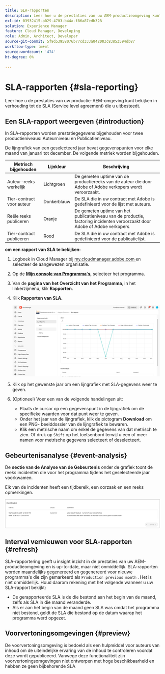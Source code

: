 ```yaml
---
title: SLA-rapporten
description: Leer hoe u de prestaties van uw AEM-productieomgeving kunt bekijken ten opzichte van de Service level agreement die u onder contract hebt.
exl-id: 03932415-a029-4703-b44a-f86a87edb328
solution: Experience Manager
feature: Cloud Manager, Developing
role: Admin, Architect, Developer
source-git-commit: 5f9d53958076b77cd333a042003c83853594db87
workflow-type: tm+mt
source-wordcount: '474'
ht-degree: 0%

---
```



# SLA-rapporten {#sla-reporting}

Leer hoe u de prestaties van uw productie-AEM-omgeving kunt bekijken in verhouding tot de SLA (Service level agreement) die u uitbesteedt.

## Een SLA-rapport weergeven {#introduction}

In SLA-rapporten worden prestatiegegevens bijgehouden voor twee productieniveaus: Auteurniveau en Publicatieniveau.

De lijngrafiek van een geselecteerd jaar bevat gegevenspunten voor elke maand van januari tot december. De volgende metriek worden bijgehouden.

| Metrisch bijgehouden | Lijnkleur | Beschrijving |
| --- | --- | --- |
| Auteur-reeks werkelijk | Lichtgroen | De gemeten uptime van de productiereeks van de auteur die door Adobe of Adobe verkopers wordt veroorzaakt. |
| Tier-contract voor auteur | Donkerblauw | De SLA die in uw contract met Adobe is gedefinieerd voor de lijst met auteurs. |
| Reële reeks publiceren | Oranje | De gemeten uptime van het publicatieniveau van de productie, factoring incidenten veroorzaakt door Adobe of Adobe verkopers. |
| Tier-contract publiceren | Rood | De SLA die in uw contract met Adobe is gedefinieerd voor de publicatielijst. |

**om een rapport van SLA te bekijken:**

1. Logboek in Cloud Manager bij [ my.cloudmanager.adobe.com ](https://my.cloudmanager.adobe.com/) en selecteer de aangewezen organisatie.

1. Op de **[Mijn console van Programma&#39;s](/help/implementing/cloud-manager/navigation.md#my-programs)**, selecteer het programma.

1. Van de **pagina van het Overzicht van het Programma**, in het linkerzijmenu, klik **Rapporten**.

1. Klik **Rapporten van SLA**.

   ![ grafiek van de het rapportlijn van SLA ](/help/implementing/cloud-manager/reports/assets/cm-sla-report2.png)

1. Klik op het gewenste jaar om een lijngrafiek met SLA-gegevens weer te geven.

1. (Optioneel) Voer een van de volgende handelingen uit:

   * Plaats de cursor op een gegevenspunt in de lijngrafiek om de specifieke waarden voor dat punt weer te geven.
   * Onder het jaar van de lijngrafiek, klik de pictogram **Download** om een PNG- beelddossier van de lijngrafiek te bewaren.
   * Klik een metrische naam om enkel de gegevens van dat metrisch te zien. Of druk op `Shift` op het toetsenbord terwijl u een of meer namen voor metrische gegevens selecteert of deselecteert.

## Gebeurtenisanalyse {#event-analysis}

De **sectie van de Analyse van de Gebeurtenis** onder de grafiek toont de reeks incidenten die voor het programma tijdens het geselecteerde jaar voorkwamen.

Elk van de incidenten heeft een tijdbereik, een oorzaak en een reeks opmerkingen.

![ Voorbeeld van de Analyse van de Gebeurtenis ](/help/implementing/cloud-manager/reports/assets/sla-reporting-c.png)

## Interval vernieuwen voor SLA-rapporten {#refresh}

SLA-rapportering geeft u insight inzicht in de prestaties van uw AEM-productieomgeving en is up-to-date, maar niet onmiddellijk. SLA-rapporten worden maandelijks gegenereerd en gegenereerd voor nieuwe programma&#39;s die zijn gemarkeerd als `Production previous month` . Het is niet onmiddellijk. Houd daarom rekening met het volgende wanneer u uw SLA-rapport bekijkt:

* De gerapporteerde SLA is de die bestond aan het begin van de maand, zelfs als SLA in die maand veranderde.
* Als er aan het begin van de maand geen SLA was omdat het programma niet bestond, geldt de SLA die bestond op de datum waarop het programma werd opgezet.

## Voorvertoningsomgevingen {#preview}

De voorvertoningsomgeving is bedoeld als een hulpmiddel voor auteurs van inhoud om de uiteindelijke ervaring van de inhoud te controleren voordat deze wordt gepubliceerd. Vanwege deze functionaliteit zijn voorvertoningsomgevingen niet ontworpen met hoge beschikbaarheid en hebben ze geen bijbehorende SLA.

